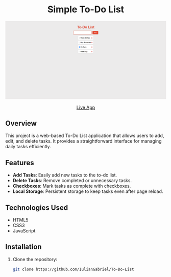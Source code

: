 <h1 align="center">Simple To-Do List</h1>

<p align="center">
  <img src="thumbnail.png" alt="to-do list app" width="1000">
</p>

<p align="center">
  <a href="https://iuliangabriel.github.io/To-Do-List/" style="display:inline-block;">Live App</a>
</p>

## Overview

This project is a web-based To-Do List application that allows users to add, edit, and delete tasks. It provides a straightforward interface for managing daily tasks efficiently.

## Features

- **Add Tasks**: Easily add new tasks to the to-do list.
- **Delete Tasks**: Remove completed or unnecessary tasks.
- **Checkboxes**: Mark tasks as complete with checkboxes.
- **Local Storage**: Persistent storage to keep tasks even after page reload.

## Technologies Used

- HTML5
- CSS3
- JavaScript

 ## Installation

1. Clone the repository:

   ```bash
   git clone https://github.com/IulianGabriel/To-Do-List
